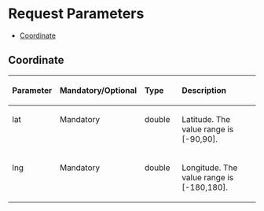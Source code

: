 # Request Parameters<a name="EN-US_TOPIC_0000001145541109"></a>

-   [Coordinate](#section1256775182913)

## Coordinate<a name="section1256775182913"></a>

<a name="table15772917"></a>
<table><thead align="left"><tr id="row4687385"><th class="cellrowborder" valign="top" width="18%" id="mcps1.1.5.1.1"><p id="p44133910"><a name="p44133910"></a><a name="p44133910"></a><strong id="b27823264618"><a name="b27823264618"></a><a name="b27823264618"></a>Parameter</strong></p>
</th>
<th class="cellrowborder" valign="top" width="14.000000000000002%" id="mcps1.1.5.1.2"><p id="p324010694520"><a name="p324010694520"></a><a name="p324010694520"></a><strong id="b99769185454"><a name="b99769185454"></a><a name="b99769185454"></a>Mandatory/Optional</strong></p>
</th>
<th class="cellrowborder" valign="top" width="18%" id="mcps1.1.5.1.3"><p id="p28475059"><a name="p28475059"></a><a name="p28475059"></a><strong id="b845085014618"><a name="b845085014618"></a><a name="b845085014618"></a>Type</strong></p>
</th>
<th class="cellrowborder" valign="top" width="50%" id="mcps1.1.5.1.4"><p id="p21679321"><a name="p21679321"></a><a name="p21679321"></a><strong id="b873275210463"><a name="b873275210463"></a><a name="b873275210463"></a>Description</strong></p>
</th>
</tr>
</thead>
<tbody><tr id="row33642107"><td class="cellrowborder" valign="top" width="18%" headers="mcps1.1.5.1.1 "><p id="p40656116"><a name="p40656116"></a><a name="p40656116"></a>lat</p>
</td>
<td class="cellrowborder" valign="top" width="14.000000000000002%" headers="mcps1.1.5.1.2 "><p id="p2241116144518"><a name="p2241116144518"></a><a name="p2241116144518"></a>Mandatory</p>
</td>
<td class="cellrowborder" valign="top" width="18%" headers="mcps1.1.5.1.3 "><p id="p4811061"><a name="p4811061"></a><a name="p4811061"></a>double</p>
</td>
<td class="cellrowborder" valign="top" width="50%" headers="mcps1.1.5.1.4 "><p id="p54151655"><a name="p54151655"></a><a name="p54151655"></a>Latitude. The value range is [-90,90]. </p>
</td>
</tr>
<tr id="row17602849"><td class="cellrowborder" valign="top" width="18%" headers="mcps1.1.5.1.1 "><p id="p16544703"><a name="p16544703"></a><a name="p16544703"></a>lng</p>
</td>
<td class="cellrowborder" valign="top" width="14.000000000000002%" headers="mcps1.1.5.1.2 "><p id="p6241106144512"><a name="p6241106144512"></a><a name="p6241106144512"></a>Mandatory</p>
</td>
<td class="cellrowborder" valign="top" width="18%" headers="mcps1.1.5.1.3 "><p id="p65052577"><a name="p65052577"></a><a name="p65052577"></a>double</p>
</td>
<td class="cellrowborder" valign="top" width="50%" headers="mcps1.1.5.1.4 "><p id="p34767408"><a name="p34767408"></a><a name="p34767408"></a>Longitude. The value range is [-180,180].</p>
</td>
</tr>
</tbody>
</table>

